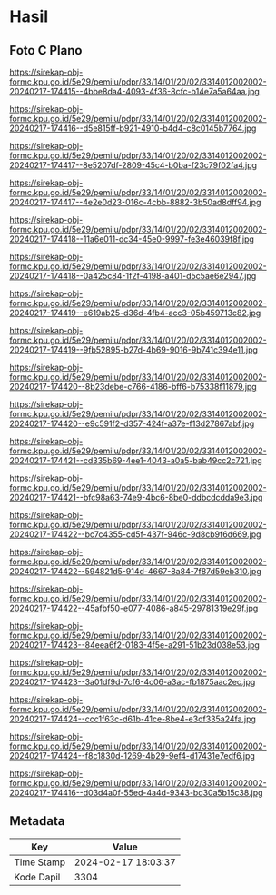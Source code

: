 # Hasil

## Foto C Plano

https://sirekap-obj-formc.kpu.go.id/5e29/pemilu/pdpr/33/14/01/20/02/3314012002002-20240217-174415--4bbe8da4-4093-4f36-8cfc-b14e7a5a64aa.jpg

https://sirekap-obj-formc.kpu.go.id/5e29/pemilu/pdpr/33/14/01/20/02/3314012002002-20240217-174416--d5e815ff-b921-4910-b4d4-c8c0145b7764.jpg

https://sirekap-obj-formc.kpu.go.id/5e29/pemilu/pdpr/33/14/01/20/02/3314012002002-20240217-174417--8e5207df-2809-45c4-b0ba-f23c79f02fa4.jpg

https://sirekap-obj-formc.kpu.go.id/5e29/pemilu/pdpr/33/14/01/20/02/3314012002002-20240217-174417--4e2e0d23-016c-4cbb-8882-3b50ad8dff94.jpg

https://sirekap-obj-formc.kpu.go.id/5e29/pemilu/pdpr/33/14/01/20/02/3314012002002-20240217-174418--11a6e011-dc34-45e0-9997-fe3e46039f8f.jpg

https://sirekap-obj-formc.kpu.go.id/5e29/pemilu/pdpr/33/14/01/20/02/3314012002002-20240217-174418--0a425c84-1f2f-4198-a401-d5c5ae6e2947.jpg

https://sirekap-obj-formc.kpu.go.id/5e29/pemilu/pdpr/33/14/01/20/02/3314012002002-20240217-174419--e619ab25-d36d-4fb4-acc3-05b459713c82.jpg

https://sirekap-obj-formc.kpu.go.id/5e29/pemilu/pdpr/33/14/01/20/02/3314012002002-20240217-174419--9fb52895-b27d-4b69-9016-9b741c394e11.jpg

https://sirekap-obj-formc.kpu.go.id/5e29/pemilu/pdpr/33/14/01/20/02/3314012002002-20240217-174420--8b23debe-c766-4186-bff6-b75338f11879.jpg

https://sirekap-obj-formc.kpu.go.id/5e29/pemilu/pdpr/33/14/01/20/02/3314012002002-20240217-174420--e9c591f2-d357-424f-a37e-f13d27867abf.jpg

https://sirekap-obj-formc.kpu.go.id/5e29/pemilu/pdpr/33/14/01/20/02/3314012002002-20240217-174421--cd335b69-4ee1-4043-a0a5-bab49cc2c721.jpg

https://sirekap-obj-formc.kpu.go.id/5e29/pemilu/pdpr/33/14/01/20/02/3314012002002-20240217-174421--bfc98a63-74e9-4bc6-8be0-ddbcdcdda9e3.jpg

https://sirekap-obj-formc.kpu.go.id/5e29/pemilu/pdpr/33/14/01/20/02/3314012002002-20240217-174422--bc7c4355-cd5f-437f-946c-9d8cb9f6d669.jpg

https://sirekap-obj-formc.kpu.go.id/5e29/pemilu/pdpr/33/14/01/20/02/3314012002002-20240217-174422--594821d5-914d-4667-8a84-7f87d59eb310.jpg

https://sirekap-obj-formc.kpu.go.id/5e29/pemilu/pdpr/33/14/01/20/02/3314012002002-20240217-174422--45afbf50-e077-4086-a845-29781319e29f.jpg

https://sirekap-obj-formc.kpu.go.id/5e29/pemilu/pdpr/33/14/01/20/02/3314012002002-20240217-174423--84eea6f2-0183-4f5e-a291-51b23d038e53.jpg

https://sirekap-obj-formc.kpu.go.id/5e29/pemilu/pdpr/33/14/01/20/02/3314012002002-20240217-174423--3a01df9d-7cf6-4c06-a3ac-fb1875aac2ec.jpg

https://sirekap-obj-formc.kpu.go.id/5e29/pemilu/pdpr/33/14/01/20/02/3314012002002-20240217-174424--ccc1f63c-d61b-41ce-8be4-e3df335a24fa.jpg

https://sirekap-obj-formc.kpu.go.id/5e29/pemilu/pdpr/33/14/01/20/02/3314012002002-20240217-174424--f8c1830d-1269-4b29-9ef4-d17431e7edf6.jpg

https://sirekap-obj-formc.kpu.go.id/5e29/pemilu/pdpr/33/14/01/20/02/3314012002002-20240217-174416--d03d4a0f-55ed-4a4d-9343-bd30a5b15c38.jpg


## Metadata

| Key        | Value               |
| ---------- | ------------------- |
| Time Stamp | 2024-02-17 18:03:37 |
| Kode Dapil | 3304                |



